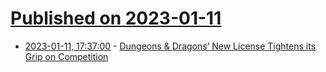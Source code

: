 # [Published on 2023-01-11](index.md)

* [2023-01-11, 17:37:00](https://soylentnews.org/article.pl?sid=23/01/11/0351207&from=rss) - [Dungeons & Dragons’ New License Tightens its Grip on Competition](https://soylentnews.org/article.pl?sid=23/01/11/0351207&from=rss)
